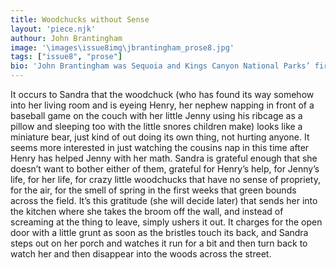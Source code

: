 ```yaml
---
title: Woodchucks without Sense
layout: 'piece.njk'
authour: John Brantingham
image: '\images\issue8img\jbrantingham_prose8.jpg'
tags: ["issue8", "prose"]
bio: 'John Brantingham was Sequoia and Kings Canyon National Parks’ first poet laureate. His work has been featured in hundreds of magazines, <i>Writers Almanac</i>, and <i>The Best Small Fictions 2016 and 2022</i>. He has nineteen books of poetry and fiction including <i>Life: Orange to Pear</i> (Bamboo Dart Press). He is the founder and general editor of <i>The Journal of Radical Wonder</i>.  He lives in Jamestown, NY.'
---
```


It occurs to Sandra that the woodchuck (who has found its way somehow into her living room and is eyeing Henry, her nephew napping in front of a baseball game on the couch with her little Jenny using his ribcage as a pillow and sleeping too with the little snores children make) looks like a miniature bear, just kind of out doing its own thing, not hurting anyone. It seems more interested in just watching the cousins nap in this time after Henry has helped Jenny with her math. Sandra is grateful enough that she doesn’t want to bother either of them, grateful for Henry’s help, for Jenny’s life, for her life, for crazy little woodchucks that have no sense of propriety, for the air, for the smell of spring in the first weeks that green bounds across the field. It’s this gratitude (she will decide later) that sends her into the kitchen where she takes the broom off the wall, and instead of screaming at the thing to leave, simply ushers it out. It charges for the open door with a little grunt as soon as the bristles touch its back, and Sandra steps out on her porch and watches it run for a bit and then turn back to watch her and then disappear into the woods across the street.